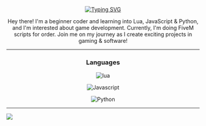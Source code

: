 <div align="center">
  
[![Typing SVG](https://readme-typing-svg.herokuapp.com?font=Fira+Code&size=30&pause=1000&color=fff&center=true&width=435&lines=rqc6)](https://git.io/typing-svg)

Hey there! I'm a beginner coder and learning into Lua, JavaScript & Python, and I'm interested about game development. Currently, I'm doing FiveM scripts for order. Join me on my journey as I create exciting projects in gaming & software!

  
<hr />
<h3 align="center">Languages</h3>
<img alt="lua" src="https://img.shields.io/badge/Lua-2C2D72?style=for-the-badge&logo=lua&logoColor=white">

</a> <img alt="Javascript" src="https://img.shields.io/badge/JavaScript-323330?style=for-the-badge&logo=javascript&logoColor=F7DF1E">

</a> <img alt="Python" src="https://img.shields.io/badge/Python-3776AB?style=for-the-badge&logo=python&logoColor=white">
</div>



<hr /> 

<!DOCTYPE html>
<html lang="en">
<head>
    <meta charset="UTF-8">
    <meta name="viewport" content="width=device-width, initial-scale=1.0">
</head>
<body>
    <a href="https://github.com/rqc6">
        <img align="center" src="https://github-readme-stats.vercel.app/api?username=rqc6&show_icons=true&line_height=27&count_private=true&title_color=fff&text_color=000&icon_color=fff&bg_color=121212" />
    </a>
</body>
</html>
